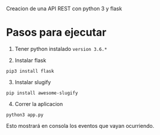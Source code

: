 Creacion de una API REST con python 3 y flask

# Pasos para ejecutar

1. Tener python instalado `version 3.6.*`

2. Instalar flask

`pip3 install flask`

3. Instalar slugify

`pip install awesome-slugify`

4. Correr la aplicacion

`python3 app.py`

Esto mostrará en consola los eventos que vayan ocurriendo.